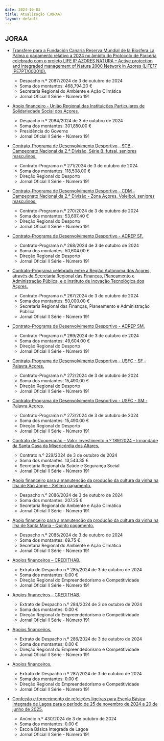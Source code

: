 ```yaml
---
date: 2024-10-03
title: Atualização (JORAA)
layout: default
---
```

## JORAA

* [Transfere para a Fundación Canaria Reserva Mundial de la Biosfera La Palma o pagamento relativo a 2024 no âmbito do Protocolo de Parceria celebrado com o projeto LIFE IP AZORES NATURA – Active protection and integraded management of Natura 2000 Network in Azores (LIFE17 IPE7PT/000010).](https://jo.azores.gov.pt/#/ato/c079efeb-16f3-41ae-a1ce-187661713303)
  * Despacho n.º 2087/2024 de 3 de outubro de 2024
  * Soma dos montantes: 468,794.20 €
  * Secretaria Regional do Ambiente e Ação Climática
  * Jornal Oficial II Série - Número 191

* [Apoio financeiro - União Regional das Instituições Particulares de Solidariedade Social dos Açores.](https://jo.azores.gov.pt/#/ato/dadc674f-11ee-4af4-b752-1c3b0e54aa60)
  * Despacho n.º 2084/2024 de 3 de outubro de 2024
  * Soma dos montantes: 301,850.00 €
  * Presidência do Governo
  * Jornal Oficial II Série - Número 191

* [Contrato-Programa de Desenvolvimento Desportivo - SCB - Campeonato Nacional da 2.ª Divisão, Série B, futsal, seniores masculinos.](https://jo.azores.gov.pt/#/ato/e1a9b284-9866-4cd4-aa87-76dc1ba8210a)
  * Contrato-Programa n.º 271/2024 de 3 de outubro de 2024
  * Soma dos montantes: 118,508.00 €
  * Direção Regional do Desporto
  * Jornal Oficial II Série - Número 191

* [Contrato-Programa de Desenvolvimento Desportivo - CDM - Campeonato Nacional da 2.ª Divisão - Zona Açores, Voleibol, seniores masculinos.](https://jo.azores.gov.pt/#/ato/c20461b2-8176-4572-8977-761758fad511)
  * Contrato-Programa n.º 270/2024 de 3 de outubro de 2024
  * Soma dos montantes: 53,697.40 €
  * Direção Regional do Desporto
  * Jornal Oficial II Série - Número 191

* [Contrato-Programa de Desenvolvimento Desportivo - ADREP SF.](https://jo.azores.gov.pt/#/ato/fafbda8a-1697-4ad4-ace6-ebba9612dfab)
  * Contrato-Programa n.º 268/2024 de 3 de outubro de 2024
  * Soma dos montantes: 50,604.00 €
  * Direção Regional do Desporto
  * Jornal Oficial II Série - Número 191

* [Contrato-Programa celebrado entre a Região Autónoma dos Açores, através da Secretaria Regional das Finanças, Planeamento e Administração Pública, e o Instituto de Inovação Tecnológica dos Açores.](https://jo.azores.gov.pt/#/ato/ac75c100-8e09-4a16-8453-01b5d8dfccc2)
  * Contrato-Programa n.º 267/2024 de 3 de outubro de 2024
  * Soma dos montantes: 50,000.00 €
  * Secretaria Regional das Finanças, Planeamento e Administração Pública
  * Jornal Oficial II Série - Número 191

* [Contrato-Programa de Desenvolvimento Desportivo - ADREP SM.](https://jo.azores.gov.pt/#/ato/f3da5c42-325a-4869-8e4f-1ed95c30dfcc)
  * Contrato-Programa n.º 269/2024 de 3 de outubro de 2024
  * Soma dos montantes: 49,604.00 €
  * Direção Regional do Desporto
  * Jornal Oficial II Série - Número 191

* [Contrato-Programa de Desenvolvimento Desportivo - USFC - SF - Palavra Açores.](https://jo.azores.gov.pt/#/ato/c1f9c8e1-7ca7-4af4-b37d-bcc9d2b46321)
  * Contrato-Programa n.º 272/2024 de 3 de outubro de 2024
  * Soma dos montantes: 15,490.00 €
  * Direção Regional do Desporto
  * Jornal Oficial II Série - Número 191

* [Contrato-Programa de Desenvolvimento Desportivo - USFC - SM - Palavra Açores.](https://jo.azores.gov.pt/#/ato/b7dc0e02-80ae-4278-9068-91d278380490)
  * Contrato-Programa n.º 273/2024 de 3 de outubro de 2024
  * Soma dos montantes: 15,490.00 €
  * Direção Regional do Desporto
  * Jornal Oficial II Série - Número 191

* [Contrato de Cooperação – Valor Investimento n.º 189/2024 - Irmandade da Santa Casa da Misericórdia dos Altares.](https://jo.azores.gov.pt/#/ato/911dbc22-15b8-4635-a6ef-bc0b80c5ec6c)
  * Contrato n.º 229/2024 de 3 de outubro de 2024
  * Soma dos montantes: 13,543.35 €
  * Secretaria Regional da Saúde e Segurança Social
  * Jornal Oficial II Série - Número 191

* [Apoio financeiro para a manutenção da produção da cultura da vinha na ilha de São Jorge - Sétimo pagamento.](https://jo.azores.gov.pt/#/ato/317988de-7cce-4bda-b332-19267c27ca07)
  * Despacho n.º 2086/2024 de 3 de outubro de 2024
  * Soma dos montantes: 207.25 €
  * Secretaria Regional do Ambiente e Ação Climática
  * Jornal Oficial II Série - Número 191

* [Apoio financeiro para a manutenção da produção da cultura da vinha na ilha de Santa Maria - Quinto pagamento.](https://jo.azores.gov.pt/#/ato/b5c1709d-3f47-4fcc-bd06-8289429e147e)
  * Despacho n.º 2085/2024 de 3 de outubro de 2024
  * Soma dos montantes: 69.75 €
  * Secretaria Regional do Ambiente e Ação Climática
  * Jornal Oficial II Série - Número 191

* [Apoios financeiros – CREDITHAB.](https://jo.azores.gov.pt/#/ato/5dc51814-8cfc-4dfc-94d5-a17a9c7353eb)
  * Extrato de Despacho n.º 285/2024 de 3 de outubro de 2024
  * Soma dos montantes: 0.00 €
  * Direção Regional do Empreendedorismo e Competitividade
  * Jornal Oficial II Série - Número 191

* [Apoios financeiros – CREDITHAB.](https://jo.azores.gov.pt/#/ato/2150506e-7f6e-488a-b388-617cd891d123)
  * Extrato de Despacho n.º 284/2024 de 3 de outubro de 2024
  * Soma dos montantes: 0.00 €
  * Direção Regional do Empreendedorismo e Competitividade
  * Jornal Oficial II Série - Número 191

* [Apoios financeiros.](https://jo.azores.gov.pt/#/ato/36711944-4aee-41dc-973b-5c51b46ae7c5)
  * Extrato de Despacho n.º 286/2024 de 3 de outubro de 2024
  * Soma dos montantes: 0.00 €
  * Direção Regional do Empreendedorismo e Competitividade
  * Jornal Oficial II Série - Número 191

* [Apoios financeiros.](https://jo.azores.gov.pt/#/ato/e3d73b53-6132-4cb3-91e6-8115f5dfbf00)
  * Extrato de Despacho n.º 287/2024 de 3 de outubro de 2024
  * Soma dos montantes: 0.00 €
  * Direção Regional do Empreendedorismo e Competitividade
  * Jornal Oficial II Série - Número 191

* [Confeção e fornecimento de refeições ligeiras para Escola Básica Integrada de Lagoa para o período de 25 de novembro de 2024 a 20 de junho de 2025.](https://jo.azores.gov.pt/#/ato/3693ecf6-5cd2-4600-94e9-40845d0c4808)
  * Anúncio n.º 430/2024 de 3 de outubro de 2024
  * Soma dos montantes: 0.00 €
  * Escola Básica Integrada de Lagoa
  * Jornal Oficial II Série - Número 191
